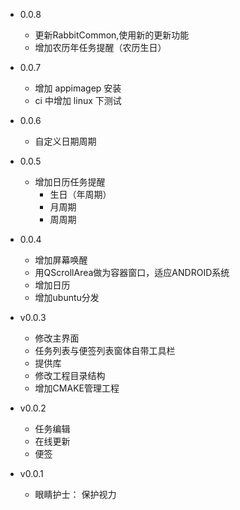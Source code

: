 - 0.0.8
  - 更新RabbitCommon,使用新的更新功能
  - 增加农历年任务提醒（农历生日）
  
- 0.0.7
  - 增加 appimagep 安装
  - ci 中增加 linux 下测试
   
- 0.0.6
  - 自定义日期周期
   
- 0.0.5
  - 增加日历任务提醒
    - 生日（年周期）
    - 月周期
    - 周周期

- 0.0.4
  - 增加屏幕唤醒
  - 用QScrollArea做为容器窗口，适应ANDROID系统
  - 增加日历
  - 增加ubuntu分发
  
- v0.0.3
  - 修改主界面
  - 任务列表与便签列表窗体自带工具栏
  - 提供库
  - 修改工程目录结构
  - 增加CMAKE管理工程

- v0.0.2
  - 任务编辑
  - 在线更新
  - 便签

- v0.0.1
  - 眼睛护士：  保护视力
